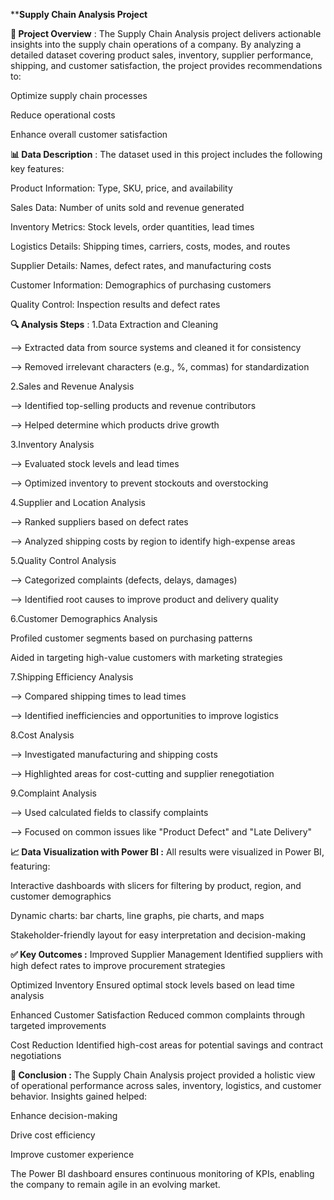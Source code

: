 ****Supply Chain Analysis Project**

**📘 Project Overview** : 
The Supply Chain Analysis project delivers actionable insights into the supply chain operations of a company. By analyzing a detailed dataset covering product sales, inventory, supplier performance, shipping, and customer satisfaction, the project provides recommendations to:

Optimize supply chain processes

Reduce operational costs

Enhance overall customer satisfaction

**📊 Data Description** :
The dataset used in this project includes the following key features:

Product Information: Type, SKU, price, and availability

Sales Data: Number of units sold and revenue generated

Inventory Metrics: Stock levels, order quantities, lead times

Logistics Details: Shipping times, carriers, costs, modes, and routes

Supplier Details: Names, defect rates, and manufacturing costs

Customer Information: Demographics of purchasing customers

Quality Control: Inspection results and defect rates

**🔍 Analysis Steps** : 
1.Data Extraction and Cleaning

--> Extracted data from source systems and cleaned it for consistency

--> Removed irrelevant characters (e.g., %, commas) for standardization

2.Sales and Revenue Analysis

--> Identified top-selling products and revenue contributors

--> Helped determine which products drive growth

3.Inventory Analysis

--> Evaluated stock levels and lead times

--> Optimized inventory to prevent stockouts and overstocking

4.Supplier and Location Analysis

--> Ranked suppliers based on defect rates

--> Analyzed shipping costs by region to identify high-expense areas

5.Quality Control Analysis

--> Categorized complaints (defects, delays, damages)

--> Identified root causes to improve product and delivery quality

6.Customer Demographics Analysis

Profiled customer segments based on purchasing patterns

Aided in targeting high-value customers with marketing strategies

7.Shipping Efficiency Analysis

--> Compared shipping times to lead times

--> Identified inefficiencies and opportunities to improve logistics

8.Cost Analysis

--> Investigated manufacturing and shipping costs

--> Highlighted areas for cost-cutting and supplier renegotiation

9.Complaint Analysis

--> Used calculated fields to classify complaints

--> Focused on common issues like "Product Defect" and "Late Delivery"

**📈 Data Visualization with Power BI :**
All results were visualized in Power BI, featuring:

Interactive dashboards with slicers for filtering by product, region, and customer demographics

Dynamic charts: bar charts, line graphs, pie charts, and maps

Stakeholder-friendly layout for easy interpretation and decision-making

**✅ Key Outcomes :**
Improved Supplier Management
Identified suppliers with high defect rates to improve procurement strategies

Optimized Inventory
Ensured optimal stock levels based on lead time analysis

Enhanced Customer Satisfaction
Reduced common complaints through targeted improvements

Cost Reduction
Identified high-cost areas for potential savings and contract negotiations

**🏁 Conclusion :**
The Supply Chain Analysis project provided a holistic view of operational performance across sales, inventory, logistics, and customer behavior. Insights gained helped:

Enhance decision-making

Drive cost efficiency

Improve customer experience

The Power BI dashboard ensures continuous monitoring of KPIs, enabling the company to remain agile in an evolving market.
